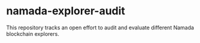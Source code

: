 # namada-explorer-audit
This repository tracks an open effort to audit and evaluate different Namada blockchain explorers.
